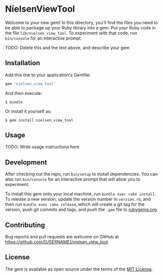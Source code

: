 # NielsenViewTool

Welcome to your new gem! In this directory, you'll find the files you need to be able to package up your Ruby library into a gem. Put your Ruby code in the file `lib/nielsen_view_tool`. To experiment with that code, run `bin/console` for an interactive prompt.

TODO: Delete this and the text above, and describe your gem

## Installation

Add this line to your application's Gemfile:

```ruby
gem 'nielsen_view_tool'
```

And then execute:

    $ bundle

Or install it yourself as:

    $ gem install nielsen_view_tool

## Usage

TODO: Write usage instructions here

## Development

After checking out the repo, run `bin/setup` to install dependencies. You can also run `bin/console` for an interactive prompt that will allow you to experiment.

To install this gem onto your local machine, run `bundle exec rake install`. To release a new version, update the version number in `version.rb`, and then run `bundle exec rake release`, which will create a git tag for the version, push git commits and tags, and push the `.gem` file to [rubygems.org](https://rubygems.org).

## Contributing

Bug reports and pull requests are welcome on GitHub at https://github.com/[USERNAME]/nielsen_view_tool.


## License

The gem is available as open source under the terms of the [MIT License](http://opensource.org/licenses/MIT).

